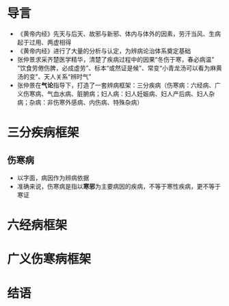 # 导言
- 《黄帝内经》先天与后天、故邪与新邪、体内与体外的因素，劳汗当风、生病起于过用、两虚相得
- 《黄帝内经》进行了大量的分析与认定，为辨病论治体系奠定基础
- 张仲景求采齐楚医学精华，清楚了疾病过程中的因果“冬伤于寒，春必病温” ”饮食劳倦伤脾，必成虚劳”、标本“或然证是候”、常变“小青龙汤可以看为麻黄汤的变”、天人关系“辨时气”
- 张仲景在**气论**指导下，打造了一套辨病框架：三分疾病（伤寒病：六经病、广义伤寒病、气血水病、脏腑病；妇人病：妇人妊娠病、妇人产后病、妇人杂病；杂病：非伤寒外感病、内伤病、特殊杂病）
# 三分疾病框架
## 伤寒病
- 以字面，病因作为辨病依据
- 准确来说，伤寒病是指以**寒邪**为主要病因的疾病，不等于寒性疾病，更不等于寒证
# 六经病框架
# 广义伤寒病框架
# 结语 